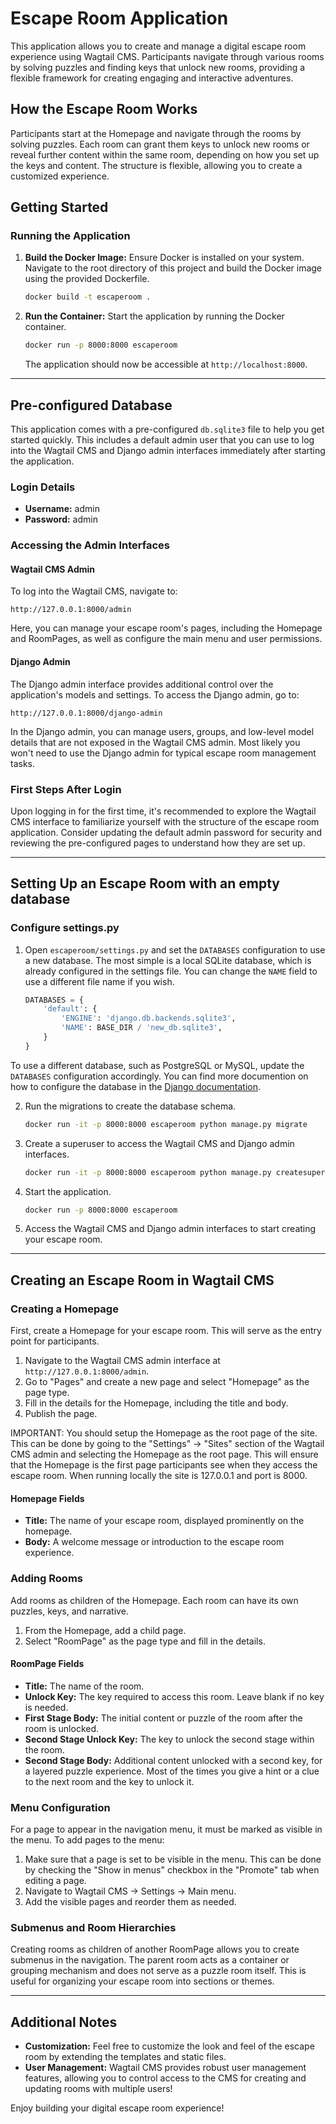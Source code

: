 # Escape Room Application

This application allows you to create and manage a digital escape room experience using Wagtail CMS. Participants navigate through various rooms by solving puzzles and finding keys that unlock new rooms, providing a flexible framework for creating engaging and interactive adventures.

## How the Escape Room Works

Participants start at the Homepage and navigate through the rooms by solving puzzles. Each room can grant them keys to unlock new rooms or reveal further content within the same room, depending on how you set up the keys and content. The structure is flexible, allowing you to create a customized experience.


## Getting Started

### Running the Application

1. **Build the Docker Image:** Ensure Docker is installed on your system. Navigate to the root directory of this project and build the Docker image using the provided Dockerfile.

   ```sh
   docker build -t escaperoom .
   ```

2. **Run the Container:** Start the application by running the Docker container.

   ```sh
   docker run -p 8000:8000 escaperoom
   ```

   The application should now be accessible at `http://localhost:8000`.

---

## Pre-configured Database

This application comes with a pre-configured `db.sqlite3` file to help you get started quickly. This includes a default admin user that you can use to log into the Wagtail CMS and Django admin interfaces immediately after starting the application.

### Login Details

- **Username:** admin
- **Password:** admin

### Accessing the Admin Interfaces

#### Wagtail CMS Admin

To log into the Wagtail CMS, navigate to:

```
http://127.0.0.1:8000/admin
```

Here, you can manage your escape room's pages, including the Homepage and RoomPages, as well as configure the main menu and user permissions.

#### Django Admin

The Django admin interface provides additional control over the application's models and settings. To access the Django admin, go to:

```
http://127.0.0.1:8000/django-admin
```

In the Django admin, you can manage users, groups, and low-level model details that are not exposed in the Wagtail CMS admin. Most likely you won't need to use the Django admin for typical escape room management tasks.

### First Steps After Login

Upon logging in for the first time, it's recommended to explore the Wagtail CMS interface to familiarize yourself with the structure of the escape room application. Consider updating the default admin password for security and reviewing the pre-configured pages to understand how they are set up.

---

## Setting Up an Escape Room with an empty database

### Configure settings.py

1. Open `escaperoom/settings.py` and set the `DATABASES` configuration to use a new database. The most simple is a local SQLite database, which is already configured in the settings file. You can change the `NAME` field to use a different file name if you wish.

   ```python
   DATABASES = {
       'default': {
           'ENGINE': 'django.db.backends.sqlite3',
           'NAME': BASE_DIR / 'new_db.sqlite3',
       }
   }
   ```

To use a different database, such as PostgreSQL or MySQL, update the `DATABASES` configuration accordingly. You can find more documention on how to configure the database in the [Django documentation](https://docs.djangoproject.com/en/5.0/ref/settings/#std-setting-DATABASES).

2. Run the migrations to create the database schema.

   ```sh
   docker run -it -p 8000:8000 escaperoom python manage.py migrate
   ```

3. Create a superuser to access the Wagtail CMS and Django admin interfaces.

   ```sh
   docker run -it -p 8000:8000 escaperoom python manage.py createsuperuser
   ```

4. Start the application.

   ```sh
   docker run -p 8000:8000 escaperoom
   ```

5. Access the Wagtail CMS and Django admin interfaces to start creating your escape room.


--- 

## Creating an Escape Room in Wagtail CMS

### Creating a Homepage

First, create a Homepage for your escape room. This will serve as the entry point for participants.

1. Navigate to the Wagtail CMS admin interface at `http://127.0.0.1:8000/admin`.
2. Go to "Pages" and create a new page and select "Homepage" as the page type.
3. Fill in the details for the Homepage, including the title and body.
4. Publish the page.

IMPORTANT: You should setup the Homepage as the root page of the site. This can be done by going to the "Settings" -> "Sites" section of the Wagtail CMS admin and selecting the Homepage as the root page. This will ensure that the Homepage is the first page participants see when they access the escape room. When running locally the site is 127.0.0.1 and port is 8000. 

#### Homepage Fields

- **Title:** The name of your escape room, displayed prominently on the homepage.
- **Body:** A welcome message or introduction to the escape room experience.

### Adding Rooms

Add rooms as children of the Homepage. Each room can have its own puzzles, keys, and narrative.

1. From the Homepage, add a child page.
2. Select "RoomPage" as the page type and fill in the details.

#### RoomPage Fields

- **Title:** The name of the room.
- **Unlock Key:** The key required to access this room. Leave blank if no key is needed.
- **First Stage Body:** The initial content or puzzle of the room after the room is unlocked.
- **Second Stage Unlock Key:** The key to unlock the second stage within the room. 
- **Second Stage Body:** Additional content unlocked with a second key, for a layered puzzle experience. Most of the times you give a hint or a clue to the next room and the key to unlock it.

### Menu Configuration

For a page to appear in the navigation menu, it must be marked as visible in the menu. To add pages to the menu:
1. Make sure that a page is set to be visible in the menu. This can be done by checking the "Show in menus" checkbox in the "Promote" tab when editing a page. 
2. Navigate to Wagtail CMS -> Settings -> Main menu.
3. Add the visible pages and reorder them as needed.

### Submenus and Room Hierarchies

Creating rooms as children of another RoomPage allows you to create submenus in the navigation. The parent room acts as a container or grouping mechanism and does not serve as a puzzle room itself. This is useful for organizing your escape room into sections or themes.

---

## Additional Notes

- **Customization:** Feel free to customize the look and feel of the escape room by extending the templates and static files.
- **User Management:** Wagtail CMS provides robust user management features, allowing you to control access to the CMS for creating and updating rooms with multiple users!

Enjoy building your digital escape room experience!